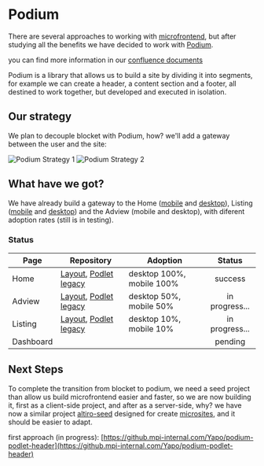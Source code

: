# Podium
There are several approaches to working with [microfrontend](https://micro-frontends.org/), but after studying all the benefits we have decided to work with [Podium](https://podium-lib.io).

you can find more information in our [confluence documents](https://confluence.mpi-internal.com/display/YAPO/Podium)

Podium is a library that allows us to build a site by dividing it into segments, for example we can create a header, a content section and a footer, all destined to work together, but developed and executed in isolation.

## Our strategy
We plan to decouple blocket with Podium, how? we'll add a gateway between the user and the site:

![Podium Strategy 1](~@source/assets/podium/podium-strategy.png)
![Podium Strategy 2](~@source/assets/podium/podium-strategy-2.png)

## What have we got?

We have already build a gateway to the Home ([mobile](https://m.yapo.cl/) and [desktop](https://www.yapo.cl/)), Listing ([mobile](https://m.yapo.cl/region_metropolitana) and [desktop](https://www.yapo.cl/region_metropolitana)) and the Adview (mobile and desktop), with diferent adoption rates (still is in testing).

### Status
Page | Repository | Adoption | Status
--- | --- | --- | :---:
Home      | [Layout](https://github.mpi-internal.com/Yapo/podium-layout-home), [Podlet legacy](https://github.mpi-internal.com/Yapo/podium-podlet-home-legacy) | desktop 100%, mobile 100%| success
Adview     | [Layout](https://github.mpi-internal.com/Yapo/podium-layout-adview), [Podlet legacy](https://github.mpi-internal.com/Yapo/podium-podlet-adview-legacy)| desktop 50%, mobile 50%| in progress...
Listing |  [Layout](https://github.mpi-internal.com/Yapo/podium-layout-listing), [Podlet legacy](https://github.mpi-internal.com/Yapo/podium-podlet-listing-legacy) | desktop 10%, mobile 10% | in progress...
Dashboard |    |    | pending

## Next Steps

To complete the transition from blocket to podium, we need a seed project than allow us build microfrontend easier and faster, so we are now building it, first as a client-side project, and after as a server-side, why? we have now a similar project [altiro-seed](https://github.mpi-internal.com/Yapo/altiro-seed) designed for create [microsites](/yapo/frontend-docs/stack/microsites), and it should be easier to adapt.

first approach (in progress): [https://github.mpi-internal.com/Yapo/podium-podlet-header](https://github.mpi-internal.com/Yapo/podium-podlet-header)